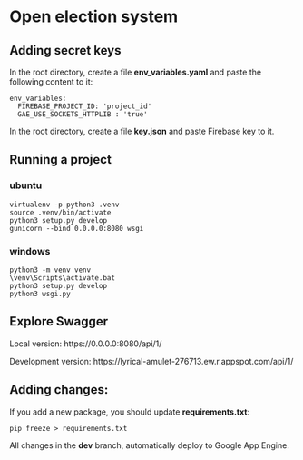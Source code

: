 # Open election system

## Adding secret keys
In the root directory, create a file **env_variables.yaml** and paste the following content to it:

```shell
env_variables:
  FIREBASE_PROJECT_ID: 'project_id'
  GAE_USE_SOCKETS_HTTPLIB : 'true'
```
In the root directory, create a file **key.json** and paste Firebase key to it.

## Running  a project

### ubuntu
```shell
virtualenv -p python3 .venv
source .venv/bin/activate
python3 setup.py develop
gunicorn --bind 0.0.0.0:8080 wsgi
```
### windows
```shell
python3 -m venv venv
\venv\Scripts\activate.bat
python3 setup.py develop
python3 wsgi.py
```

## Explore Swagger

<p>Local version: https://0.0.0.0:8080/api/1/ </p>
<p>Development version: https://lyrical-amulet-276713.ew.r.appspot.com/api/1/ </p>

## Adding changes:

If you add a new package, you should update **requirements.txt**:
```
pip freeze > requirements.txt
```

All changes in the **dev** branch, automatically deploy to Google App Engine.